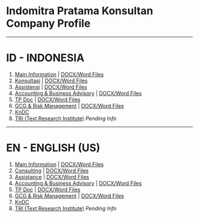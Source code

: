 # Indomitra Pratama Konsultan Company Profile

---

# ID - INDONESIA
1. [Main Information](info-ID.md) | [DOCX/Word Files](https://raw.githubusercontent.com/khoiruddin-ms/pratama-markup-documents/main/docs/ID-Main-Profile.docx)
2. [Konsultasi](/Consulting-ID.md) | [DOCX/Word Files](https://raw.githubusercontent.com/khoiruddin-ms/pratama-markup-documents/main/docs/ID-S1-Consulting.docx)
3. [Assistensi](/Assistance-ID.md) | [DOCX/Word Files](https://raw.githubusercontent.com/khoiruddin-ms/pratama-markup-documents/main/docs/ID-S2-Assistance.docx)
4. [Accounting & Business Advisory](/Accounting-ID.md) | [DOCX/Word Files](https://raw.githubusercontent.com/khoiruddin-ms/pratama-markup-documents/main/docs/ID-S3-Accounting.docx)
5. [TP Doc](/TPDoc-ID.md) | [DOCX/Word Files](https://raw.githubusercontent.com/khoiruddin-ms/pratama-markup-documents/main/docs/ID-S4-TPDoc.docx)
6. [GCG & Risk Management](/GCG-RM-ID.md) | [DOCX/Word Files](https://raw.githubusercontent.com/khoiruddin-ms/pratama-markup-documents/main/docs/ID-S5-GCGn-RM.docx)
7. [KnDC](/KnDC-ID.md)
8. [TRI (Text Research Institute)](#) _Pending Info_

---

# EN - ENGLISH (US)
1. [Main Information](info-EN.md) | [DOCX/Word Files](https://raw.githubusercontent.com/khoiruddin-ms/pratama-markup-documents/main/docs/EN-Main-Profile.docx)
2. [Consulting](/Consulting-EN.md) | [DOCX/Word Files](https://raw.githubusercontent.com/khoiruddin-ms/pratama-markup-documents/main/docs/EN-S1-Consulting.docx)
3. [Assistance](/Assistance-EN.md) | [DOCX/Word Files](https://raw.githubusercontent.com/khoiruddin-ms/pratama-markup-documents/main/docs/EN-S2-Assistance.docx)
4. [Accounting & Business Advisory](/Accounting-EN.md) | [DOCX/Word Files](https://raw.githubusercontent.com/khoiruddin-ms/pratama-markup-documents/main/docs/EN-S3-Accounting.docx)
5. [TP Doc](/TPDoc-EN.md) | [DOCX/Word Files](https://raw.githubusercontent.com/khoiruddin-ms/pratama-markup-documents/main/docs/EN-S4-TPDoc.docx)
6. [GCG & Risk Management](/GCG-RM-EN.md) | [DOCX/Word Files](https://raw.githubusercontent.com/khoiruddin-ms/pratama-markup-documents/main/docs/EN-S5-GCGn-RM.docx)
7. [KnDC](/KnDC-EN.md)
8. [TRI (Text Research Institute)](#) _Pending Info_